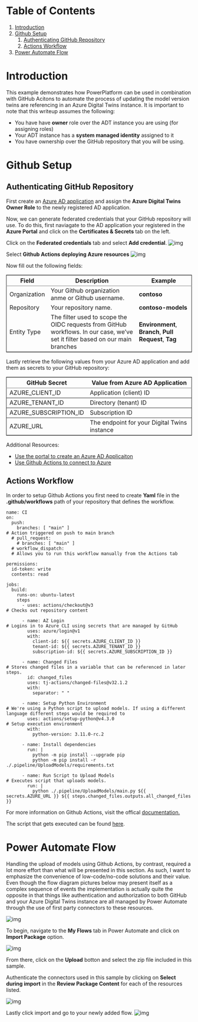 
# Table of Contents

1.  [Introduction](#org1ef2065)
2.  [Github Setup](#org6ac1869)
    1.  [Authenticating GitHub Repository](#org1a366f0)
    2.  [Actions Workflow](#orgd8ab24e)
3.  [Power Automate Flow](#orgddc575d)



<a id="org1ef2065"></a>

# Introduction

This example demonstrates how PowerPlatform can be used in combination with GitHub Acitons to automate the process of updating the model version twins are referencing in an Azure Digital Twins instance. It is important to note that this writeup assumes the following:

-   You have have **owner** role over the ADT instance you are using (for assigning roles)
-   Your ADT instance has a **system managed identity** assigned to it
-   You have ownership over the GitHub repository that you will be using.


<a id="org6ac1869"></a>

# Github Setup


<a id="org1a366f0"></a>

## Authenticating GitHub Repository

First create an [Azure AD application](https://learn.microsoft.com/en-us/azure/active-directory/develop/howto-create-service-principal-portal) and assign the **Azure Digital Twins Owner Role** to the newly registered AD application.

Now, we can generate federated credentials that your GitHub repository will use. To do this, first naviagate to the AD application your registered in the **Azure Portal** and click on the **Certificates & Secrets** tab on the left.

Click on the **Federated credentials** tab and select **Add credential**.
![img](./images/add_credential.png)

Select **Github Actions deploying Azure resources**
![img](./images/add_scenerio.png)

Now fill out the following fields:

<table border="2" cellspacing="0" cellpadding="6" rules="groups" frame="hsides">


<colgroup>
<col  class="org-left" />

<col  class="org-left" />

<col  class="org-left" />
</colgroup>
<thead>
<tr>
<th scope="col" class="org-left">Field</th>
<th scope="col" class="org-left">Description</th>
<th scope="col" class="org-left">Example</th>
</tr>
</thead>

<tbody>
<tr>
<td class="org-left">Organization</td>
<td class="org-left">Your Github organization anme or Github username.</td>
<td class="org-left"><b>contoso</b></td>
</tr>


<tr>
<td class="org-left">Repository</td>
<td class="org-left">Your repository name.</td>
<td class="org-left"><b>contoso-models</b></td>
</tr>


<tr>
<td class="org-left">Entity Type</td>
<td class="org-left">The filter used to scope the OIDC requests from GitHub workflows. In our case, we&rsquo;ve set it filter based on our main branches</td>
<td class="org-left"><b>Environment</b>, <b>Branch</b>, <b>Pull Request</b>, <b>Tag</b></td>
</tr>
</tbody>
</table>

Lastly retrieve the following values from your Azure AD application and add them as secrets to your GitHub repository:

<table border="2" cellspacing="0" cellpadding="6" rules="groups" frame="hsides">


<colgroup>
<col  class="org-left" />

<col  class="org-left" />
</colgroup>
<thead>
<tr>
<th scope="col" class="org-left">GitHub Secret</th>
<th scope="col" class="org-left">Value from Azure AD Application</th>
</tr>
</thead>

<tbody>
<tr>
<td class="org-left">AZURE_CLIENT_ID</td>
<td class="org-left">Application (client) ID</td>
</tr>
</tbody>

<tbody>
<tr>
<td class="org-left">AZURE_TENANT_ID</td>
<td class="org-left">Directory (tenant) ID</td>
</tr>
</tbody>

<tbody>
<tr>
<td class="org-left">AZURE_SUBSCRIPTION_ID</td>
<td class="org-left">Subscription ID</td>
</tr>
</tbody>

<tbody>
<tr>
<td class="org-left">AZURE_URL</td>
<td class="org-left">The endpoint for your Digital Twins instance</td>
</tr>
</tbody>
</table>

Additional Resources:

-   [Use the portal to create an Azure AD Applicaiton](https://learn.microsoft.com/en-us/azure/active-directory/develop/howto-create-service-principal-portal)
-   [Use Github Actions to connect to Azure](https://learn.microsoft.com/en-us/azure/active-directory/develop/howto-create-service-principal-portal)


<a id="orgd8ab24e"></a>

## Actions Workflow

In order to setup Github Actions you first need to create **Yaml** file in the **.github/workflows** path of your repository that defines the workflow.

    name: CI
    on:
      push:
        branches: [ "main" ]                                                  # Action triggered on push to main branch
      # pull_request:
        # branches: [ "main" ]
      # workflow_dispatch:
      # Allows you to run this workflow manually from the Actions tab​
    
    permissions:
      id-token: write
      contents: read
    
    jobs:
      build:
        runs-on: ubuntu-latest
        steps
          - uses: actions/checkout@v3                                         # Checks out repository content​
    
          - name: AZ Login                                                    # Logins in to Azure CLI using secrets that are managed by GitHub
            uses: azure/login@v1
            with:
              client-id: ${{ secrets.AZURE_CLIENT_ID }}
              tenant-id: ${{ secrets.AZURE_TENANT_ID }}
              subscription-id: ${{ secrets.AZURE_SUBSCRIPTION_ID }}
    
          - name: Changed Files                                               # Stores changed files in a variable that can be referenced in later steps.
            id: changed_files
            uses: tj-actions/changed-files@v32.1.2
            with:
              separator: " "
    
          - name: Setup Python Environment                                    # We're using a Python script to upload models. If using a different language different steps would be required to
            uses: actions/setup-python@v4.3.0                                 # Setup execution environment
            with:
              python-version: 3.11.0-rc.2
    
          - name: Install dependencies
            run: |
              python -m pip install --upgrade pip
              python -m pip install -r ./.pipeline/UploadModels/requirements.txt
    
          - name: Run Script to Upload Models                                 # Executes script that uploads models.
            run: |
              python ./.pipeline/UploadModels/main.py ${{ secrets.AZURE_URL }} ${{ steps.changed_files.outputs.all_changed_files }}

For more information on Github Actions, visit the offical [documentation.](https://docs.github.com/en/actions)

The script that gets executed can be found [here](./PowerPlantModels/.pipeline/UploadModels/main.py).


<a id="orgddc575d"></a>

# Power Automate Flow

Handling the upload of models using Github Actions, by contrast, required a lot more effort than what will be presented in this section. As such, I want to emphasize the convenience of low-code/no-code solutions and their value. Even though the flow diagram pictures below may present itself as a complex sequence of events the implementation is actually quite the opposite in that things like authentication and authorization to both GitHub and your Azure Digital Twins instance are all managed by Power Automate through the use of first party connectors to these resources.

![img](./images/sequence_diagram.png "The flow of events after a pull request gets created.")

To begin, navigate to the **My Flows** tab in Power Automate and click on **Import Package** option.

![img](./images/upload_flow.png)

From there, click on the **Upload** botton and select the zip file included in this sample.

Authenticate the connectors used in this sample by clicking on **Select during import** in the **Review Package Content** for each of the resources listed.

![img](./images/import_connections.png)

Lastly click import and go to your newly added flow.
![img](./images/flow.png)


